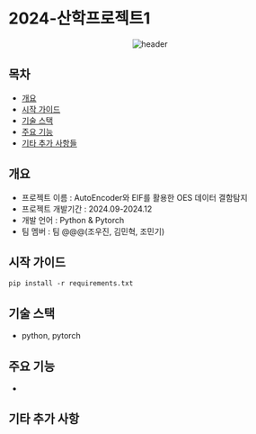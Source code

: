 # 2024-산학프로젝트1

<div align="center">

![header](https://capsule-render.vercel.app/api?type=wave&color=&height=300&section=header&text=산학%20프로젝트1&fontSize=90)

</div>

## 목차
  - [개요](#개요)
  - [시작 가이드](#시작-가이드)
  - [기술 스택](#기술-스택)
  - [주요 기능](#주요-기능)
  - [기타 추가 사항들](#기타-추가-사항들)


## 개요
- 프로젝트 이름 : AutoEncoder와 EIF를 활용한 OES 데이터 결함탐지
- 프로젝트 개발기간 : 2024.09-2024.12
- 개발 언어 : Python & Pytorch
- 팀 멤버 : 팀 @@@(조우진, 김민혁, 조민기)


## 시작 가이드
```
pip install -r requirements.txt
```


## 기술 스택
- python, pytorch


## 주요 기능
-


## 기타 추가 사항


